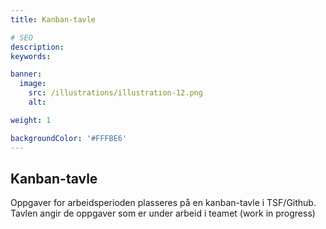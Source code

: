 ```yaml
---
title: Kanban-tavle

# SEO
description:
keywords:

banner:
  image:
    src: /illustrations/illustration-12.png
    alt:

weight: 1

backgroundColor: '#FFFBE6'
---
```


## Kanban-tavle

Oppgaver for arbeidsperioden plasseres på en kanban-tavle i TSF/Github.
Tavlen angir de oppgaver som er under arbeid i teamet (work in progress)
